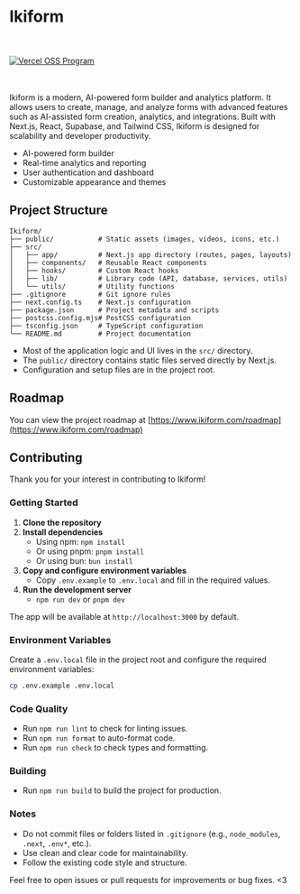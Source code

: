 # Ikiform

<br />
<br />
<a href="https://vercel.com/oss">
  <img alt="Vercel OSS Program" src="https://vercel.com/oss/program-badge.svg" />
</a>
<br />
<br />
<br />

Ikiform is a modern, AI-powered form builder and analytics platform. It allows users to create, manage, and analyze forms with advanced features such as AI-assisted form creation, analytics, and integrations. Built with Next.js, React, Supabase, and Tailwind CSS, Ikiform is designed for scalability and developer productivity.

- AI-powered form builder
- Real-time analytics and reporting
- User authentication and dashboard
- Customizable appearance and themes

## Project Structure

```plaintext
Ikiform/
├── public/           # Static assets (images, videos, icons, etc.)
├── src/
│   ├── app/          # Next.js app directory (routes, pages, layouts)
│   ├── components/   # Reusable React components
│   ├── hooks/        # Custom React hooks
│   ├── lib/          # Library code (API, database, services, utils)
│   └── utils/        # Utility functions
├── .gitignore        # Git ignore rules
├── next.config.ts    # Next.js configuration
├── package.json      # Project metadata and scripts
├── postcss.config.mjs# PostCSS configuration
├── tsconfig.json     # TypeScript configuration
└── README.md         # Project documentation
```

- Most of the application logic and UI lives in the `src/` directory.
- The `public/` directory contains static files served directly by Next.js.
- Configuration and setup files are in the project root.

## Roadmap

You can view the project roadmap at [https://www.ikiform.com/roadmap](https://www.ikiform.com/roadmap)

## Contributing

Thank you for your interest in contributing to Ikiform!

### Getting Started

1. **Clone the repository**
2. **Install dependencies**
   - Using npm: `npm install`
   - Or using pnpm: `pnpm install`
   - Or using bun: `bun install`
3. **Copy and configure environment variables**
   - Copy `.env.example` to `.env.local` and fill in the required values.
4. **Run the development server**
   - `npm run dev` or `pnpm dev`

The app will be available at `http://localhost:3000` by default.

### Environment Variables

Create a `.env.local` file in the project root and configure the required environment variables:

```bash
cp .env.example .env.local
```

### Code Quality

- Run `npm run lint` to check for linting issues.
- Run `npm run format` to auto-format code.
- Run `npm run check` to check types and formatting.

### Building

- Run `npm run build` to build the project for production.

### Notes

- Do not commit files or folders listed in `.gitignore` (e.g., `node_modules`, `.next`, `.env*`, etc.).
- Use clean and clear code for maintainability.
- Follow the existing code style and structure.

Feel free to open issues or pull requests for improvements or bug fixes. <3
